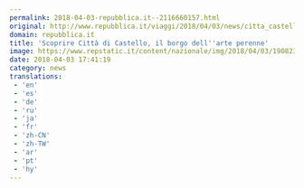 ```yaml
---
permalink: 2018-04-03-repubblica.it--2116660157.html
original: http://www.repubblica.it/viaggi/2018/04/03/news/citta_castello_umbria_borghi-192881033/?rss
domain: repubblica.it
title: 'Scoprire Città di Castello, il borgo dell''arte perenne'
image: https://www.repstatic.it/content/nazionale/img/2018/04/03/190823278-dc758b5b-fa13-470d-8875-99d0ad5bd233.jpg
date: 2018-04-03 17:41:19
category: news
translations: 
 - 'en'
 - 'es'
 - 'de'
 - 'ru'
 - 'ja'
 - 'fr'
 - 'zh-CN'
 - 'zh-TW'
 - 'ar'
 - 'pt'
 - 'hy'
---
```



